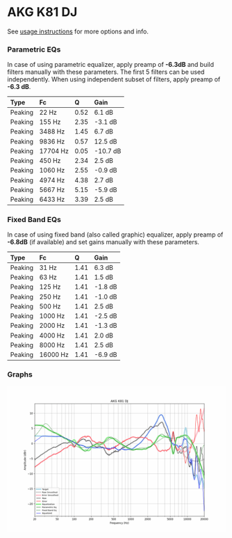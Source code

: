 # AKG K81 DJ
See [usage instructions](https://github.com/jaakkopasanen/AutoEq#usage) for more options and info.

### Parametric EQs
In case of using parametric equalizer, apply preamp of **-6.3dB** and build filters manually
with these parameters. The first 5 filters can be used independently.
When using independent subset of filters, apply preamp of **-6.3 dB**.

| Type    | Fc       |    Q | Gain     |
|:--------|:---------|:-----|:---------|
| Peaking | 22 Hz    | 0.52 | 6.1 dB   |
| Peaking | 155 Hz   | 2.35 | -3.1 dB  |
| Peaking | 3488 Hz  | 1.45 | 6.7 dB   |
| Peaking | 9836 Hz  | 0.57 | 12.5 dB  |
| Peaking | 17704 Hz | 0.05 | -10.7 dB |
| Peaking | 450 Hz   | 2.34 | 2.5 dB   |
| Peaking | 1060 Hz  | 2.55 | -0.9 dB  |
| Peaking | 4974 Hz  | 4.38 | 2.7 dB   |
| Peaking | 5667 Hz  | 5.15 | -5.9 dB  |
| Peaking | 6433 Hz  | 3.39 | 2.5 dB   |

### Fixed Band EQs
In case of using fixed band (also called graphic) equalizer, apply preamp of **-6.8dB**
(if available) and set gains manually with these parameters.

| Type    | Fc       |    Q | Gain    |
|:--------|:---------|:-----|:--------|
| Peaking | 31 Hz    | 1.41 | 6.3 dB  |
| Peaking | 63 Hz    | 1.41 | 1.5 dB  |
| Peaking | 125 Hz   | 1.41 | -1.8 dB |
| Peaking | 250 Hz   | 1.41 | -1.0 dB |
| Peaking | 500 Hz   | 1.41 | 2.5 dB  |
| Peaking | 1000 Hz  | 1.41 | -2.5 dB |
| Peaking | 2000 Hz  | 1.41 | -1.3 dB |
| Peaking | 4000 Hz  | 1.41 | 2.0 dB  |
| Peaking | 8000 Hz  | 1.41 | 2.5 dB  |
| Peaking | 16000 Hz | 1.41 | -6.9 dB |

### Graphs
![](./AKG%20K81%20DJ.png)